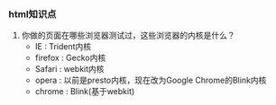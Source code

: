 ### html知识点    
    
1. 你做的页面在哪些浏览器测试过，这些浏览器的内核是什么？    
    - IE : Trident内核   
    - firefox : Gecko内核   
    - Safari : webkit内核
    - opera : 以前是presto内核，现在改为Google Chrome的Blink内核
    - chrome : Blink(基于webkit)
